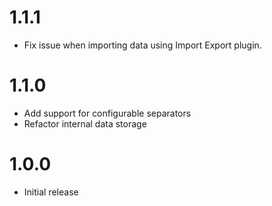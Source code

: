 # 1.1.1

- Fix issue when importing data using Import Export plugin.

# 1.1.0

- Add support for configurable separators
- Refactor internal data storage

# 1.0.0

- Initial release
